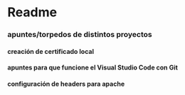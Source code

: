 # Readme

### apuntes/torpedos de distintos proyectos


#### creación de certificado local

#### apuntes para que funcione el Visual Studio Code con Git

#### configuración de headers para apache

